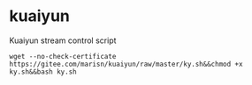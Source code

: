 # kuaiyun
Kuaiyun stream control script


```
wget --no-check-certificate https://gitee.com/marisn/kuaiyun/raw/master/ky.sh&&chmod +x ky.sh&&bash ky.sh
```